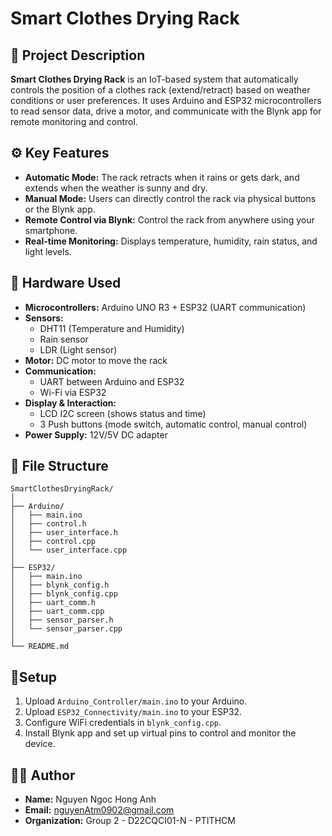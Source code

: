 # Smart Clothes Drying Rack

## 📌 Project Description
**Smart Clothes Drying Rack** is an IoT-based system that automatically controls the position of a clothes rack (extend/retract) based on weather conditions or user preferences. It uses Arduino and ESP32 microcontrollers to read sensor data, drive a motor, and communicate with the Blynk app for remote monitoring and control.

## ⚙️ Key Features
- **Automatic Mode:** The rack retracts when it rains or gets dark, and extends when the weather is sunny and dry.
- **Manual Mode:** Users can directly control the rack via physical buttons or the Blynk app.
- **Remote Control via Blynk:** Control the rack from anywhere using your smartphone.
- **Real-time Monitoring:** Displays temperature, humidity, rain status, and light levels.

## 🧰 Hardware Used
- **Microcontrollers:** Arduino UNO R3 + ESP32 (UART communication)
- **Sensors:**
  - DHT11 (Temperature and Humidity)
  - Rain sensor
  - LDR (Light sensor)
- **Motor:** DC motor to move the rack
- **Communication:**
  - UART between Arduino and ESP32
  - Wi-Fi via ESP32
- **Display & Interaction:**
  - LCD I2C screen (shows status and time)
  - 3 Push buttons (mode switch, automatic control, manual control)
- **Power Supply:** 12V/5V DC adapter

## 📂 File Structure
```
SmartClothesDryingRack/
│
├── Arduino/
│   ├── main.ino
│   ├── control.h
│   ├── user_interface.h
│   ├── control.cpp
│   └── user_interface.cpp
│
├── ESP32/
│   ├── main.ino
│   ├── blynk_config.h
│   ├── blynk_config.cpp
│   ├── uart_comm.h
│   ├── uart_comm.cpp
│   ├── sensor_parser.h
│   └── sensor_parser.cpp
│
└── README.md
```
## 🔸Setup
1. Upload `Arduino_Controller/main.ino` to your Arduino.
2. Upload `ESP32_Connectivity/main.ino` to your ESP32.
3. Configure WiFi credentials in `blynk_config.cpp`.
4. Install Blynk app and set up virtual pins to control and monitor the device.

## 👩‍💻 Author

- **Name:** Nguyen Ngoc Hong Anh
- **Email:** nguyenAtm0902@gmail.com
- **Organization:** Group 2 - D22CQCI01-N - PTITHCM
